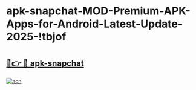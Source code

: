 # apk-snapchat-MOD-Premium-APK-Apps-for-Android-Latest-Update-2025-!tbjof

# <h2><a href="https://4jr1x3.esa.edu.pl?title=apk-snapchat&ref=tbjof">🔗👉 🔴 apk-snapchat</a></h2>

[![acn](https://github.com/user-attachments/assets/0f9c940e-d8b0-45ae-aac7-cd30a18b3e1c)](https://4jr1x3.esa.edu.pl?title=apk-snapchat&ref=tbjof)

